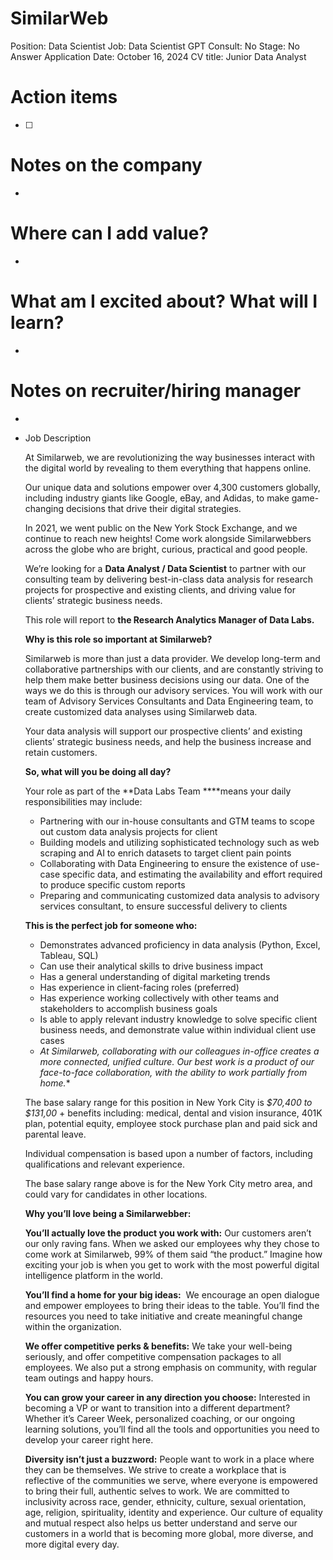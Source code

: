 # SimilarWeb

Position: Data Scientist
Job: Data Scientist
GPT Consult: No
Stage: No Answer
Application Date: October 16, 2024
CV title: Junior Data Analyst

# Action items

- [ ]  

# Notes on the company

- 

# Where can I add value?

- 

# What am I excited about? What will I learn?

- 

# Notes on recruiter/hiring manager

- 

- Job Description
    
    At Similarweb, we are revolutionizing the way businesses interact with the digital world by revealing to them everything that happens online.
    
    Our unique data and solutions empower over 4,300 customers globally, including industry giants like Google, eBay, and Adidas, to make game-changing decisions that drive their digital strategies.
    
    In 2021, we went public on the New York Stock Exchange, and we continue to reach new heights! Come work alongside Similarwebbers across the globe who are bright, curious, practical and good people.
    
    We’re looking for a **Data Analyst / Data Scientist** to partner with our consulting team by delivering best-in-class data analysis for research projects for prospective and existing clients, and driving value for clients’ strategic business needs.
    
    This role will report to **the Research Analytics Manager of Data Labs.**
    
    **Why is this role so important at Similarweb?**
    
    Similarweb is more than just a data provider. We develop long-term and collaborative partnerships with our clients, and are constantly striving to help them make better business decisions using our data. One of the ways we do this is through our advisory services. You will work with our team of Advisory Services Consultants and Data Engineering team, to create customized data analyses using Similarweb data.
    
    Your data analysis will support our prospective clients’ and existing clients’ strategic business needs, and help the business increase and retain customers.
    
    **So, what will you be doing all day?**
    
    Your role as part of the **Data Labs Team ****means your daily responsibilities may include:
    
    - Partnering with our in-house consultants and GTM teams to scope out custom data analysis projects for client
    - Building models and utilizing sophisticated technology such as web scraping and AI to enrich datasets to target client pain points
    - Collaborating with Data Engineering to ensure the existence of use-case specific data, and estimating the availability and effort required to produce specific custom reports
    - Preparing and communicating customized data analysis to advisory services consultant, to ensure successful delivery to clients
    
    **This is the perfect job for someone who:**
    
    - Demonstrates advanced proficiency in data analysis (Python, Excel, Tableau, SQL)
    - Can use their analytical skills to drive business impact
    - Has a general understanding of digital marketing trends
    - Has experience in client-facing roles (preferred)
    - Has experience working collectively with other teams and stakeholders to accomplish business goals
    - Is able to apply relevant industry knowledge to solve specific client business needs, and demonstrate value within individual client use cases
    - *At Similarweb, collaborating with our colleagues in-office creates a more connected, unified culture. Our best work is a product of our face-to-face collaboration, with the ability to work partially from home.**
    
    The base salary range for this position in New York City is *$70,400 to $131,00* + benefits including: medical, dental and vision insurance, 401K plan, potential equity, employee stock purchase plan and paid sick and parental leave.
    
    Individual compensation is based upon a number of factors, including qualifications and relevant experience.
    
    The base salary range above is for the New York City metro area, and could vary for candidates in other locations.
    
    **Why you’ll love being a Similarwebber:**
    
    **You’ll actually love the product you work with:** Our customers aren’t our only raving fans. When we asked our employees why they chose to come work at Similarweb, 99% of them said “the product.” Imagine how exciting your job is when you get to work with the most powerful digital intelligence platform in the world.
    
    **You’ll find a home for your big ideas:**  We encourage an open dialogue and empower employees to bring their ideas to the table. You’ll find the resources you need to take initiative and create meaningful change within the organization.
    
    **We offer competitive perks & benefits:** We take your well-being seriously, and offer competitive compensation packages to all employees. We also put a strong emphasis on community, with regular team outings and happy hours.
    
    **You can grow your career in any direction you choose:** Interested in becoming a VP or want to transition into a different department? Whether it’s Career Week, personalized coaching, or our ongoing learning solutions, you’ll find all the tools and opportunities you need to develop your career right here.
    
    **Diversity isn’t just a buzzword:** People want to work in a place where they can be themselves. We strive to create a workplace that is reflective of the communities we serve, where everyone is empowered to bring their full, authentic selves to work. We are committed to inclusivity across race, gender, ethnicity, culture, sexual orientation, age, religion, spirituality, identity and experience. Our culture of equality and mutual respect also helps us better understand and serve our customers in a world that is becoming more global, more diverse, and more digital every day.